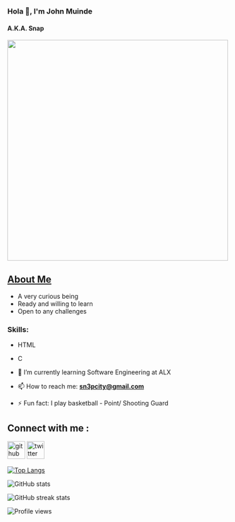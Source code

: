 ### Hola 🙂, I'm John Muinde
#### A.K.A. Snap

[<img src='https://pin.it/219BrDd' alt='' width='500'>](https://www.pinterest.com/219BrDd)

## <u>About Me</u>
- A very curious being
- Ready and willing to learn
- Open to any challenges

### Skills:
- HTML
- C



- 🌱 I’m currently learning Software Engineering at ALX 
- 📫 How to reach me: **sn3pcity@gmail.com** 
- ⚡ Fun fact: I play basketball - Point/ Shooting Guard 

## Connect with me :
[<img src='https://cdn.jsdelivr.net/npm/simple-icons@3.0.1/icons/github.svg' alt='github' height='40'>](https://github.com/Sn3pcity)  [<img src='https://cdn.jsdelivr.net/npm/simple-icons@3.0.1/icons/twitter.svg' alt='twitter' height='40'>](https://twitter.com/Sn3pcity)  

[![Top Langs](https://github-readme-stats.vercel.app/api/top-langs/?username=Sn3pcity)](https://github.com/anuraghazra/github-readme-stats)

![GitHub stats](https://github-readme-stats.vercel.app/api?username=Sn3pcity&show_icons=true)  

![GitHub streak stats](https://streak-stats.demolab.com/?user=Sn3pcity)  

![Profile views](https://gpvc.arturio.dev/Sn3pcity)  
